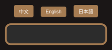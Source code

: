 <html lang="zh-Hant">
<head>
  <meta charset="UTF-8" />
  <meta name="viewport" content="width=device-width, initial-scale=1.0"/>
  <title>飯店QA</title>
  <style>
    html, body {
      margin: 0; padding: 0;
      background-color: #1a1616;
      font-family: 'Segoe UI', Tahoma, Geneva, Verdana, sans-serif;
      display: flex; flex-direction: column; align-items: center;
      height: 100vh;
    }
    .lang-switcher {
      margin: 20px;
    }
    .lang-switcher button {
      margin: 0 10px;
      padding: 8px 16px;
      font-size: 1rem;
      border: none;
      border-radius: 5px;
      cursor: pointer;
      background-color: #a67c52;
      color: white;
      transition: background-color 0.3s;
    }
    .lang-switcher button:hover {
      background-color: #8b653f;
    }
    .qa-container {
      background-color: #2c2c2c;
      border: 6px solid #a67c52;
      border-radius: 20px;
      padding: 30px 25px;
      width: 100%;
      max-width: none;
      box-sizing: border-box;
      overflow-y: auto;
      max-height: 85vh;
      -webkit-overflow-scrolling: touch;
    }
    .qa-item {
      margin-bottom: 20px;
    }
    .question {
      cursor: pointer;
      font-size: 1.5rem;
      color: #FFC107;
      margin-bottom: 8px;
      display: flex;
      justify-content: space-between;
      align-items: center;
      background-color: #444;
      padding: 12px 16px;
      border-radius: 10px;
      user-select: none;
      transition: background-color 0.3s;
    }
    .question:hover {
      background-color: #555;
    }
    .arrow {
      font-size: 1.2rem;
      color: #FFC107;
    }
    .answer {
      max-height: 0;
      overflow: hidden;
      transition: max-height 0.4s ease, padding 0.3s ease;
      font-size: 1.1rem;
      color: #fff;
      background-color: #3a3a3a;
      border-radius: 8px;
      padding: 0 16px;
      line-height: 1.6;
    }
    .answer.open {
      max-height: 800px;
      padding: 15px 16px;
    }
    a {
      color: #00d4ff;
      text-decoration: underline;
    }
    @media (max-width: 600px) {
      .question {
        font-size: 1.1rem;
        padding: 8px 12px;
      }
      .answer {
        font-size: 1rem;
      }
    }
  </style>
</head>
<body>
  <div class="lang-switcher">
    <button onclick="switchLang('zh')">中文</button>
    <button onclick="switchLang('en')">English</button>
    <button onclick="switchLang('ja')">日本語</button>
  </div>

  <div class="qa-container" id="qa"></div>

  <script>
    const qaData = {
      zh: [
        {
          q: "飯店周邊是否有夜市？",
          a: `▪ 每日：城隍廟夜市：<a href="https://www.google.com/maps?q=新竹市城隍廟夜市" target="_blank">地圖</a><br>
           ▪ 週二、週四：新竹後站夜市：<a href="https://www.google.com/maps?q=新竹後站夜市" target="_blank">地圖</a><br>
          ▪ 週三、週五：樹林頭夜市：<a href="https://www.google.com/maps?q=樹林頭夜市" target="_blank">地圖</a>`

        },
        {
          q: "有哪些古蹟與觀光景點？",
          a: `
▪ 新竹州圖書館：<a href="https://www.google.com/maps?q=新竹州圖書館" target="_blank">地圖</a><br>
▪ 東門迎曦門：<a href="https://www.google.com/maps?q=東門迎曦門" target="_blank">地圖</a><br>
▪ 辛志平校長故居：<a href="https://www.google.com/maps?q=辛志平校長故居" target="_blank">地圖</a><br>
▪ 新竹市影像博物館：<a href="https://www.google.com/maps?q=新竹市影像博物館" target="_blank">地圖</a><br>
▪ 新竹市美術館：<a href="https://www.google.com/maps?q=新竹市美術館" target="_blank">地圖</a><br>
▪ 東門市場：<a href="https://www.google.com/maps?q=東門市場" target="_blank">地圖</a><br>
▪ 新竹市政府：<a href="https://www.google.com/maps?q=新竹市政府" target="_blank">地圖</a><br>
▪ 新竹市消防博物館：<a href="https://www.google.com/maps?q=新竹市消防博物館" target="_blank">地圖</a><br>
▪ 新竹動物園：<a href="https://www.google.com/maps?q=新竹動物園" target="_blank">地圖</a><br>
▪ 新竹公園：<a href="https://www.google.com/maps?q=新竹公園" target="_blank">地圖</a>`
        },
        {
          q: "有哪些宮廟？",
          a: `
▪ 東寧宮：<a href="https://www.google.com/maps?q=東寧宮" target="_blank">地圖</a><br>
▪ 新竹都城隍廟：<a href="https://www.google.com/maps?q=新竹都城隍廟" target="_blank">地圖</a><br>
▪ 新竹竹蓮寺：<a href="https://www.google.com/maps?q=新竹竹蓮寺" target="_blank">地圖</a><br>
▪ 新竹長和宮：<a href="https://www.google.com/maps?q=新竹長和宮" target="_blank">地圖</a><br>
▪ 關帝廟：<a href="https://www.google.com/maps?q=關帝廟" target="_blank">地圖</a>`
        },
        {
          q: "附近有哪裡可以購物？",
          a: `
▪ 巨城購物中心：<a href="https://www.google.com/maps?q=巨城購物中心" target="_blank">地圖</a><br>
▪ 大魯閣湳雅廣場：<a href="https://www.google.com/maps?q=大魯閣湳雅廣場" target="_blank">地圖</a><br>
▪ 新竹大遠百：<a href="https://www.google.com/maps?q=新竹大遠百" target="_blank">地圖</a>`
        },
        {
          q: "Ubike在哪裡？",
          a: `
▪ 新竹市政府Ubike站：<a href="https://www.google.com/maps?q=YouBike 新竹市政府" target="_blank">地圖</a>`
        },
        {
          q: "早餐推薦？",
          a: `
▪ 義式屋古拉爵：<a href="https://www.google.com/maps?q=義式屋古拉爵 新竹迎曦店" target="_blank">地圖</a><br>
▪ 山東早點-眷村龎：<a href="https://www.google.com/maps?q=眷村龎"target="_blank">地圖</a><br>
▪ 星巴克-新竹州圖門市：<a href="https://www.google.com/maps?q=星巴克-新竹州圖門市" target="_blank">地圖</a>`
        },
        {
          q: "咖啡和下午茶推薦？",
          a: `
▪ 星巴克-新竹州圖門市：<a href="https://www.google.com/maps?q=星巴克-新竹州圖門市" target="_blank">地圖</a><br>
▪ 九幕咖啡：<a href="https://www.google.com/maps?q=九幕咖啡" target="_blank">地圖</a><br>
▪ 饅饅好食：<a href="https://www.google.com/maps?q=饅饅好食" target="_blank">地圖</a><br>
▪ 一百種味道(三民店)：<a href="https://www.google.com/maps?q=一百種味道(三民店)" target="_blank">地圖</a><br>
▪ 夏.咖啡：<a href="https://www.google.com/maps?q=夏.咖啡" target="_blank">地圖</a><br>
▪ Float Dept.微生咖啡：<a href="https://www.google.com/maps?q=Float Dept.微生咖啡" target="_blank">地圖</a>`
        },
        {
          q: "中式餐廳推薦？",
          a: `
▪ 菜園上海餐廳：<a href="https://www.google.com/maps?q=菜園上海餐廳" target="_blank">地圖</a><br>
▪ 享鴨烤鴨：<a href="https://www.google.com/maps?q=享鴨 烤鴨與中華料理 新竹北大店" target="_blank">地圖</a><br>
▪ 西市汕頭館：<a href="https://www.google.com/maps?q=西市汕頭館 北大店" target="_blank">地圖</a><br>
▪ 新橋弄堂：<a href="https://www.google.com/maps?q=新橋弄堂" target="_blank">地圖</a>`
        },
        {
          q: "西式餐廳推薦？",
          a: `
▪ 冪2 La Miette Kitchen：<a href="https://www.google.com/maps?q=冪2 La Miette Kitchen" target="_blank">地圖</a><br>
▪ TABLE JOE 喬桌子廚房：<a href="https://www.google.com/maps?q=TABLE JOE 喬桌子廚房" target="_blank">地圖</a><br>
▪ 史坦利美式牛排：<a href="https://www.google.com/maps?q=史坦利美式牛排" target="_blank">地圖</a><br>
▪ 金色三麥 新竹巨城店PARK15：<a href="https://www.google.com/maps?q=金色三麥 新竹巨城店PARK15" target="_blank">地圖</a>`
        },
        {
          q: "日式餐廳推薦？",
          a: `
▪ 柚子：<a href="https://www.google.com/maps?q=柚子 文化街" target="_blank">地圖</a><br>
▪ 皿富器食 minfood：<a href="https://www.google.com/maps?q=皿富器食 minfood" target="_blank">地圖</a><br>
▪ 新橋燒肉屋：<a href="https://www.google.com/maps?q=新橋燒肉屋 府後店" target="_blank">地圖</a><br>
▪ 私嚐串燒：<a href="https://www.google.com/maps?q=私嚐串燒 中正店"_blank">地圖</a><br>
▪ 大阪燒肉 燒魂Yakikon：<a href="https://www.google.com/maps?q=大阪燒肉 燒魂Yakikon 新竹市東區" target="_blank">地圖</a>`
        },
        {
          q: "素食餐廳推薦？",
          a: `
▪ 果庭蔬食廚房：<a href="https://www.google.com/maps?q=果庭蔬食廚房" target="_blank">地圖</a><br>
▪ 森活原素 V-Element 蔬食餐廳：<a href="https://www.google.com/maps?q=森活原素 V-Element 蔬食餐廳" target="_blank">地圖</a><br>
▪ 籽田野菜屋：<a href="https://www.google.com/maps?q=籽田野菜屋" target="_blank">地圖</a><br>
▪ 井家：<a href="https://www.google.com/maps?q=井家" target="_blank">地圖</a><br>
▪ 井町日式蔬食料理(大同店)：<a href="https://www.google.com/maps?q=井町日式蔬食料理(大同店)" target="_blank">地圖</a><br>
▪ 八二親食-三民店：<a href="https://www.google.com/maps?q=八二親食-三民店" target="_blank">地圖</a>`
        },
        {
          q: "印度及異國料理推薦？",
          a: `
▪ 點22港式點心：<a href="https://www.google.com/maps?q=點22港式點心-新竹東門店" target="_blank">地圖</a><br>
▪ 132官舍餐酒館Bistro：<a href="https://www.google.com/maps?q=132官舍/新竹州警務部部長官舍(餐酒館Bistro)" target="_blank">地圖</a><br>
▪ 艷麗Pondok Sunny(星馬料理)：<a href="https://www.google.com/maps?q=艷麗Pondok Sunny" target="_blank">地圖</a><br>
▪ El Mundo墨多：<a href="https://www.google.com/maps?q=El Mundo墨多" target="_blank">地圖</a><br>
▪ 蘇丹土耳其廚房：<a href="https://www.google.com/maps?q=蘇丹土耳其廚房" target="_blank">地圖</a><br>
▪ 達達印度料理：<a href="https://www.google.com/maps?q=達達印度料理(新竹店)(原 印度小鎮)Burans Indian Kitchen in Hsinchu (Indian Town)" target="_blank">地圖</a><br>
▪ MAS India Restaurant 媽媽印度料理：<a href="https://www.google.com/maps?q=MAS India Restaurant 媽媽印度料理" target="_blank">地圖</a>`
        },
        {
          q: "牛肉麵推薦？",
          a: `
▪ 段純貞牛肉麵：<a href="https://www.google.com/maps?q=段純貞牛肉麵新竹市北區武陵路" target="_blank">地圖</a><br>
▪ 熊川牛肉麵：<a href="https://www.google.com/maps?q=熊川牛肉麵" target="_blank">地圖</a><br>
▪ 璽子牛肉麵（博愛店）：<a href="https://www.google.com/maps?q=璽子牛肉麵（博愛店)" target="_blank">地圖</a><br>
▪ 貳壹村精緻麵點：<a href="https://www.google.com/maps?q=貳壹村精緻麵點" target="_blank">地圖</a>`
        },
        {
          q: "推薦小吃？",
          a: `
▪ 喜劇收場(漢堡)：<a href="https://www.google.com/maps?q=喜劇收場(漢堡)"_blank">地圖</a><br>
▪ 戲棚下Under Six Pound炸雞：<a href="https://www.google.com/maps?q=戲棚下Under Six Pound炸雞" target="_blank">地圖</a><br>
▪ 覓雪Mixshare手作雪花冰：<a href="https://www.google.com/maps?q=覓雪Mixshare手作雪花冰" target="_blank">地圖</a>`
        },
        {
          q: "伴手禮推薦？",
          a: `
▪ 福源花生醬：<a href="https://www.google.com/maps?q=福源花生醬 新竹市東區東大路一段" target="_blank">地圖</a><br>
▪ 新復珍商行(竹塹餅)：<a href="https://www.google.com/maps?q=新復珍商行" target="_blank">地圖</a><br>
▪ 淵明餅舖(水蒸蛋糕)：<a href="https://www.google.com/maps?q=淵明餅舖" target="_blank">地圖</a><br>
▪ 進益貢丸：<a href="https://www.google.com/maps?q=進益貢丸新竹市北區北門街"_blank">地圖</a><br>
▪ 海瑞貢丸：<a href="https://www.google.com/maps?q=海瑞貢丸新竹西門總店"_blank">地圖</a>`
        }
      ],
      en: [
        {
          q: "Are there any night markets near the hotel?",
          a:  `▪ Daily – Chenghuang Temple Night Market – <a href="https://www.google.com/maps?q=新竹市城隍廟夜市" target="_blank">Map</a><br>
           ▪ Tue & Thu – Hsinchu Back Station Night Market: <a href="https://www.google.com/maps?q=新竹後站夜市"  target="_blank">Map</a><br>
          ▪ Wed & Fri – Shulintou Night Market: <a href="https://www.google.com/maps?q=樹林頭夜市" target="_blank">Map</a>`

        },
        {
          q: "What historic sites and attractions are nearby?",
          a: `
▪ Hsinchu State Library: <a href="https://www.google.com/maps?q=新竹州圖書館" target="_blank">Map</a><br>
▪ East Gate Yingxi Gate: <a href="https://www.google.com/maps?q=東門迎曦門" target="_blank">Map</a><br>
▪ Principal Xin Zhiping's Former Residence: <a href="https://www.google.com/maps?q=辛志平校長故居"  target="_blank">Map</a><br>
▪ Hsinchu Image Museum: <a href="https://www.google.com/maps?q=新竹市影像博物館" target="_blank">Map</a><br>
▪ Hsinchu Art Museum: <a href="https://www.google.com/maps?q=新竹市美術館" target="_blank">Map</a><br>
▪ East Gate Market: <a href="https://www.google.com/maps?q=東門市場" target="_blank">Map</a><br>
▪ Hsinchu City Hall: <a href="https://www.google.com/maps?q=新竹市政府" target="_blank">Map</a><br>
▪ Hsinchu Fire Museum: <a href="https://www.google.com/maps?q=新竹市消防博物館" target="_blank">Map</a><br>
▪ Hsinchu Zoo: <a href="https://www.google.com/maps?q=新竹動物園" target="_blank">Map</a><br>
▪ Hsinchu Park: <a href="https://www.google.com/maps?q=新竹公園" target="_blank">Map</a>`
        },
        {
          q: "What temples are nearby?",
          a: `
▪ Dongning Temple: <a href="https://www.google.com/maps?q=東寧宮" target="_blank">Map</a><br>
▪ Hsinchu City God Temple: <a href="https://www.google.com/maps?q=新竹都城隍廟" target="_blank">Map</a><br>
▪ Hsinchu Zhulin Temple：<a href="https://www.google.com/maps?q=新竹竹蓮寺" target="_blank">地圖</a><br>
▪ Changhe Temple: <a href="https://www.google.com/maps?q=新竹長和宮" target="_blank">Map</a><br>
▪ Guandi Temple: <a href="https://www.google.com/maps?q=關帝廟" target="_blank">Map</a>`
        },
        {
          q: "Where can I shop nearby?",
          a: `
▪ Big City Shopping Center: <a href="https://www.google.com/maps?q=巨城購物中心" target="_blank">Map</a><br>
▪ Taroko Nanya Plaza：<a href="https://www.google.com/maps?q=大魯閣湳雅廣場" target="_blank">地圖</a><br>
▪ Far Eastern Department Store Hsinchu: <a href="https://www.google.com/maps?q=新竹大遠百" target="_blank">Map</a>`
        },
        {
          q: "Where is the Ubike station?",
          a: `
▪ Hsinchu City Hall Ubike Station: <a href="https://www.google.com/maps?q=YouBike 新竹市政府" target="_blank">Map</a>`
        },
        {
          q: "Where can I have breakfast?",
          a: `
▪ Garlic & Jazz Breakfast: <a href="https://www.google.com/maps?q=義式屋古拉爵 新竹迎曦店" target="_blank">Map</a><br>
▪ Shandong Breakfast: <a href="https://www.google.com/maps?q=眷村龎" target="_blank">Map</a><br>
▪ Starbucks - Hsinchu State Library Store: <a href="https://www.google.com/maps?q=星巴克-新竹州圖門市" target="_blank">Map</a>`
        },
        {
          q: "Coffee and afternoon tea recommendations?",
          a: `
▪ Starbucks - Hsinchu State Library Store: <a href="https://www.google.com/maps?q=星巴克-新竹州圖門市" target="_blank">Map</a><br>
▪ Jiumu Coffee: <a href="https://www.google.com/maps?q=九幕咖啡" target="_blank">Map</a><br>
▪ Manman Delicious: <a href="https://www.google.com/maps?q=饅饅好食" target="_blank">Map</a><br>
▪ Hundred Flavors (Sanmin Store): <a href="https://www.google.com/maps?q=一百種味道(三民店)" target="_blank">Map</a><br>
▪ Summer Coffee: <a href="https://www.google.com/maps?q=夏.咖啡" target="_blank">Map</a><br>
▪ Float Dept. Micro Roastery: <a href="https://www.google.com/maps?q=Float Dept.微生咖啡" target="_blank">Map</a>`
        },
        {
          q: "Chinese restaurant recommendations?",
          a: `
▪ Vegetable Garden Shanghai Restaurant: <a href="https://www.google.com/maps?q=菜園上海餐廳" target="_blank">Map</a><br>
▪ Enjoy Duck Roasted Duck: <a href="https://www.google.com/maps?q=享鴨 烤鴨與中華料理 新竹北大店" target="_blank">Map</a><br>
▪ Xishi Shantou Restaurant: <a href="https://www.google.com/maps?q=西市汕頭館 北大店" target="_blank">Map</a><br>
▪ New Bridge Alley: <a href="https://www.google.com/maps?q=新橋弄堂"target="_blank">Map</a>`
        },
        {
          q: "Western restaurant recommendations?",
          a: `
▪ La Miette Kitchen: <a href="https://www.google.com/maps?q=冪2 La Miette Kitchen" target="_blank">Map</a><br>
▪ TABLE JOE Kitchen: <a href="https://www.google.com/maps?q=TABLE JOE 喬桌子廚房" target="_blank">Map</a><br>
▪ Stanley American Steakhouse: <a href="https://maps.example.com/western3" target="_blank">Map</a><br>
▪ Jinse Sanmai Park15, Hsinchu Big City: <a href="https://www.google.com/maps?q=金色三麥 新竹巨城店PARK15" target="_blank">Map</a>`
        },
        {
          q: "Japanese restaurant recommendations?",
          a: `
▪ Yuzu: <a href="https://www.google.com/maps?q=柚子 文化街" target="_blank">Map</a><br>
▪ Minfood: <a href="https://www.google.com/maps?q=皿富器食 minfood" target="_blank">Map</a><br>
▪ Shinbashi Yakiniku: <a href="https://www.google.com/maps?q=新橋燒肉屋 府後店" target="_blank">Map</a><br>
▪ Private Taste Skewers: <a href="https://www.google.com/maps?q=私嚐串燒 中正店" target="_blank">Map</a><br>
▪ Osaka Yakiniku Yakikon: <a href="https://www.google.com/maps?q=大阪燒肉 燒魂Yakikon 新竹市東區" target="_blank">Map</a>`
        },
        {
          q: "Vegetarian restaurant recommendations?",
          a: `
▪ Guoting Vegetarian Kitchen：<a href="https://www.google.com/maps?q=果庭蔬食廚房" target="_blank">Map</a><br>
▪ V-Element Vegetarian Kitchen：<a href="https://www.google.com/maps?q=森活原素 V-Element 蔬食餐廳" target="_blank">Map</a><br>
▪ Zitian Vegetable House: <a href="https://www.google.com/maps?q=籽田野菜屋" target="_blank">Map</a><br>
▪ Jingjia: <a href="https://maps.example.com/vegan3" target="_blank">Map</a><br>
▪ Jingmachi Japanese Vegetarian: <a href="https://www.google.com/maps?q=井家" target="_blank">Map</a><br>
▪ 82 Qin Shi: <a href="https://www.google.com/maps?q=八二親食-三民店" target="_blank">Map</a>`
        },
        {
          q: "Indian and international cuisine recommendations?",
          a: `
▪ Dim 22 Hong Kong Dim Sum：<a href="https://www.google.com/maps?q=點22港式點心-新竹東門店" target="_blank">Map</a><br>
▪ 132 Officer’s Residence Bistro：<a href="https://www.google.com/maps?q=132官舍/新竹州警務部部長官舍(餐酒館Bistro)" target="_blank">Map</a><br>
▪ Yanli Pondok Sunny Singaporean and Malaysian Cuisine：<a href="https://www.google.com/maps?q=艷麗Pondok Sunny" target="_blank">Map</a><br>
▪ El Mundo Mexican Cuisine：<a href="https://www.google.com/maps?q=El Mundo墨多" target="_blank">Map</a><br>
▪ Sultan Turkish Kitchen: <a href="https://maps.example.com/foreign2" target="_blank">Map</a><br>
▪ Dada Indian Cuisine: <a href="https://maps.example.com/foreign3" target="_blank">Map</a><br>
▪ MAS India Restaurant: <a href="https://www.google.com/maps?q=MAS India Restaurant 媽媽印度料理" target="_blank">Map</a>`
        },
        {
          q: "Beef noodle recommendations?",
          a: `
▪ Duan Chun Zhen Beef Noodles: <a href="https://www.google.com/maps?q=段純貞牛肉麵新竹市北區武陵路" target="_blank">Map</a><br>
▪ Xiongchuan Beef Noodles: <a href="https://www.google.com/maps?q=熊川牛肉麵" target="_blank">Map</a><br>
▪ Xi Zi Beef Noodles: <a href="https://www.google.com/maps?q=璽子牛肉麵（博愛店)" target="_blank">Map</a><br>
▪ Er Yi Cun Exquisite Noodles: <a href="https://www.google.com/maps?q=貳壹村精緻麵點" target="_blank">Map</a>`
        },
        {
          q: "Snack recommendations?",
          a: `
▪ Comedy Ending (Burger): <a href="https://www.google.com/maps?q=喜劇收場(漢堡)" target="_blank">Map</a><br>
▪ Under Six Pound Fried Chicken: <a href="https://www.google.com/maps?q=戲棚下Under Six Pound炸雞" target="_blank">Map</a><br>
▪ Mixshare Handmade Shaved Ice: <a href="https://www.google.com/maps?q=覓雪Mixshare手作雪花冰" target="_blank">Map</a>`
        },
        {
          q: "Souvenir recommendations?",
          a: `
▪ Fuyuan Peanut Butter: <a href="https://www.google.com/maps?q=福源花生醬 新竹市東區東大路一段" target="_blank">Map</a><br>
▪ Xin Fuzhen-Zhujian Cake: <a href="https://www.google.com/maps?q=新復珍商行" target="_blank">Map</a><br>
▪ Yuanming Bakery-Steamed Sponge Cake: <a href="https://www.google.com/maps?q=淵明餅舖" target="_blank">Map</a><br>
▪ Jinyi Meatballs: <a href="https://www.google.com/maps?q=進益貢丸新竹市北區北門街"_blank">Map</a><br>
▪ Hairui Meatballs: <a href="https://www.google.com/maps?q=海瑞貢丸新竹西門總店" target="_blank">Map</a>`
        }
      ],
      ja: [
        {
          q: "ホテルの周辺に夜市はありますか？",
          a: `▪ 毎日・城隍廟夜市（チョンホアンミャオ夜市）– <a href="https://www.google.com/maps?q=新竹市城隍廟夜市"  target="_blank">地図</a><br>
          ▪ 火・木：新竹後駅夜市 – <a href="https://www.google.com/maps?q=新竹後站夜市"  target="_blank">地図</a><br>
          ▪ 水・金：樹林頭夜市 – <a href="https://www.google.com/maps?q=樹林頭夜市"  target="_blank">地図</a>`

        },
        {
          q: "歴史的建造物と観光スポットは？",
          a: `
▪ 新竹州図書館：<a href="https://www.google.com/maps?q=新竹州圖書館" target="_blank">地図</a><br>
▪ 東門迎曦門：<a href="https://www.google.com/maps?q=東門迎曦門" target="_blank">地図</a><br>
▪ 辛志平校長旧宅：<a href="https://www.google.com/maps?q=辛志平校長故居"  target="_blank">地図</a><br>
▪ 新竹市映像博物館：<a href="https://www.google.com/maps?q=新竹市影像博物館" target="_blank">地図</a><br>
▪ 新竹市美術館：<a href="https://www.google.com/maps?q=新竹市美術館" target="_blank">地図</a><br>
▪ 東門市場：<a href="https://www.google.com/maps?q=東門市場" target="_blank">地図</a><br>
▪ 新竹市政府：<a href="https://www.google.com/maps?q=新竹市政府" target="_blank">地図</a><br>
▪ 新竹市消防博物館：<a href="https://www.google.com/maps?q=新竹市消防博物館" target="_blank">地図</a><br>
▪ 新竹動物園：<a href="https://www.google.com/maps?q=新竹動物園" target="_blank">地図</a><br>
▪ 新竹公園：<a href="https://www.google.com/maps?q=新竹公園"_blank">地図</a>`
        },
        {
          q: "近くの宮廟は？",
          a: `
▪ 東寧宮：<a href="https://www.google.com/maps?q=東寧宮" target="_blank">地図</a><br>
▪ 新竹都城隍廟：<a href="https://www.google.com/maps?q=新竹都城隍廟" target="_blank">地図</a><br>
▪ 新竹竹蓮寺：<a href="https://www.google.com/maps?q=新竹竹蓮寺" target="_blank">地圖</a><br>
▪ 新竹長和宮：<a href="https://www.google.com/maps?q=新竹長和宮" target="_blank">地図</a><br>
▪ 関帝廟：<a href="https://www.google.com/maps?q=關帝廟" target="_blank">地図</a>`
        },
        {
          q: "ショッピングはどこでできますか？",
          a: `
▪ 巨城ショッピングセンター：<a href="https://maps.example.com/bigcity" target="_blank">地図</a><br>
▪ タロコ南雅プラザ：<a href="https://www.google.com/maps?q=大魯閣湳雅廣場" target="_blank">地圖</a><br>
▪ 新竹大遠百：<a href="https://www.google.com/maps?q=新竹大遠百" target="_blank">地図</a>`
        },
        {
          q: "Ubikeの場所は？",
          a: `
▪ 新竹市政府Ubikeステーション：<a href="https://www.google.com/maps?q=YouBike 新竹市政府" target="_blank">地図</a>`
        },
        {
          q: "朝食のおすすめは？",
          a: `
▪ ガーリック＆ジャズ朝食：<a href="https://www.google.com/maps?q=義式屋古拉爵 新竹迎曦店" target="_blank">地図</a><br>
▪ 山東の朝食-眷村龎：<a href="https://www.google.com/maps?q=眷村龎" target="_blank">地図</a><br>
▪ スターバックス - 新竹州図書館店：<a href="https://maps.example.com/starbucks" target="_blank">地図</a>`
        },
        {
          q: "コーヒーとアフタヌーンティーのおすすめは？",
          a: `
▪ スターバックス - 新竹州図書館店：<a href="https://maps.example.com/starbucks" target="_blank">地図</a><br>
▪ 九幕コーヒー：<a href="https://www.google.com/maps?q=九幕咖啡" target="_blank">地図</a><br>
▪ 饅饅好食：<a href="https://www.google.com/maps?q=饅饅好食" target="_blank">地図</a><br>
▪ 百の味（三民店）：<a href="https://www.google.com/maps?q=一百種味道(三民店)" target="_blank">地図</a><br>
▪ 夏コーヒー：<a href="https://www.google.com/maps?q=夏.咖啡" target="_blank">地図</a><br>
▪ Float Dept.微生コーヒー：<a href="https://www.google.com/maps?q=Float Dept.微生咖啡" target="_blank">地図</a>`
        },
        {
          q: "中華料理店のおすすめは？",
          a: `
▪ 菜園上海料理店：<a href="https://www.google.com/maps?q=菜園上海餐廳" target="_blank">地図</a><br>
▪ 享鴨ローストダック：<a href="https://www.google.com/maps?q=享鴨 烤鴨與中華料理 新竹北大店" target="_blank">地図</a><br>
▪ 西市汕頭館：<a href="https://www.google.com/maps?q=西市汕頭館 北大店" target="_blank">地図</a><br>
▪ 新橋弄堂：<a href="https://www.google.com/maps?q=新橋弄堂" target="_blank">地図</a>`
        },
        {
          q: "西洋料理店のおすすめは？",
          a: `
▪ 冪2 La Miette キッチン：<a href="https://maps.example.com/western1" target="_blank">地図</a><br>
▪ TABLE JOE キッチン：<a href="https://www.google.com/maps?q=TABLE JOE 喬桌子廚房" target="_blank">地図</a><br>
▪ スタンリーアメリカンステーキハウス：<a href="https://maps.example.com/western3" target="_blank">地図</a><br>
▪ 金色三麥 新竹巨城店 PARK15：<a href="https://www.google.com/maps?q=金色三麥 新竹巨城店PARK15" target="_blank">地図</a>`
        },
        {
          q: "和食レストランのおすすめは？",
          a: `
▪ 柚子：<a href="https://www.google.com/maps?q=柚子 文化街" target="_blank">地図</a><br>
▪ 皿富器食 minfood：<a href="https://maps.example.com/japanese2" target="_blank">地図</a><br>
▪ 新橋焼肉屋：<a href="https://www.google.com/maps?q=新橋燒肉屋 府後店" target="_blank">地図</a><br>
▪ 私嚐串焼：<a href="https://www.google.com/maps?q=私嚐串燒 中正店" target="_blank">地図</a><br>
▪ 大阪焼肉 燒魂Yakikon：<a href="https://www.google.com/maps?q=大阪燒肉 燒魂Yakikon 新竹市東區"" target="_blank">地図</a>`
        },
        {
          q: "ベジタリアンレストランのおすすめは？",
          a: `
▪ 果庭ベジタリアンキッチン：<a href="https://www.google.com/maps?q=果庭蔬食廚房" target="_blank">地図</a><br>
▪  V-Element ベジタリアンレストラン：<a href="https://www.google.com/maps?q=森活原素 V-Element 蔬食餐廳" target="_blank">地図</a><br>
▪ 籽田野菜屋：<a href="https://www.google.com/maps?q=籽田野菜屋" target="_blank">地図</a><br>
▪ 井家：<a href="https://www.google.com/maps?q=井家" target="_blank">地図</a><br>
▪ 井町日式蔬食料理（大同店）：<a href="https://maps.example.com/vegan4" target="_blank">地図</a><br>
▪ 八二親食：<a href="https://www.google.com/maps?q=八二親食-三民店" target="_blank">地図</a>`
        },
        {
          q: "インド料理・エスニック料理のおすすめは？",
          a: `
▪ 点22 香港飲茶：<a href="https://www.google.com/maps?q=點22港式點心-新竹東門店" target="_blank">地図</a><br>
▪ 132官舎ビストロ：<a href="https://www.google.com/maps?q=132官舍/新竹州警務部部長官舍(餐酒館Bistro)" target="_blank">地図</a><br>
▪ 艷麗ポンドック・サニー(シンガポール・マレーシア料理)：<a href="https://www.google.com/maps?q=艷麗Pondok Sunny" target="_blank">地図</a><br>
▪ エル・ムンド墨多(El Mundo)メキシコ料理：<a href="https://www.google.com/maps?q=El Mundo墨多" target="_blank">地図</a><br>
▪ スルタン・トルコ料理店：<a href="https://maps.example.com/foreign2" target="_blank">地図</a><br>
▪ ダダ・インド料理：<a href="https://maps.example.com/foreign3" target="_blank">地図</a><br>
▪ MASインドレストラン：<a href="https://maps.example.com/foreign4" target="_blank">地図</a>`
        },
        {
          q: "牛肉麺のおすすめは？",
          a: `
▪ 段純貞牛肉麺：<a href="https://www.google.com/maps?q=段純貞牛肉麵新竹市北區武陵路" target="_blank">地図</a><br>
▪ 熊川牛肉麺：<a href="https://www.google.com/maps?q=熊川牛肉麵" target="_blank">地図</a><br>
▪ 璽子牛肉麺：<a href="https://maps.example.com/beefnoodle3" target="_blank">地図</a><br>
▪ 貳壹村精緻麺点：<a href="https://www.google.com/maps?q=貳壹村精緻麵點" target="_blank">地図</a>`
        },
        {
          q: "おすすめの軽食は？",
          a: `
▪ 喜劇終了（バーガー）：<a href="https://maps.example.com/snack1" target="_blank">地図</a><br>
▪ 劇場下アンダーシックスパウンド唐揚げ：<a href="https://www.google.com/maps?q=戲棚下Under Six Pound炸雞" target="_blank">地図</a><br>
▪ ミックスシェア手作りかき氷：<a href="https://www.google.com/maps?q=覓雪Mixshare手作雪花冰"_blank">地図</a>`
        },
        {
          q: "お土産のおすすめは？",
          a: `
▪ 福源ピーナッツバター：<a href="https://www.google.com/maps?q=福源花生醬 新竹市東區東大路一段" target="_blank">地図</a><br>
▪ 新復珍商行-竹塹餅：<a href="https://www.google.com/maps?q=新復珍商行"_blank">地図</a><br>
▪ 淵明餅舗-蒸しカステラ：<a href="https://www.google.com/maps?q=淵明餅舖""_blank">地図</a><br>
▪ 進益貢丸：<a href="https://www.google.com/maps?q=進益貢丸新竹市北區北門街"_blank">地図</a><br>
▪ 海瑞貢丸：<a href="https://www.google.com/maps?q=海瑞貢丸新竹西門總店"_blank">地図</a>`
        }
      ]
    };

    const container = document.getElementById('qa');

    function renderQA(lang) {
      container.innerHTML = '';
      qaData[lang].forEach((item, index) => {
        const qaItem = document.createElement('div');
        qaItem.className = 'qa-item';

        const question = document.createElement('div');
        question.className = 'question';
        question.innerHTML = `・${item.q} <span class="arrow">${index === 0 ? '▲' : '▼'}</span>`;
        question.onclick = () => toggleAnswer(index);

        const answer = document.createElement('div');
        answer.className = 'answer';
        answer.innerHTML = item.a;

        if(index === 0) answer.classList.add('open');

        qaItem.appendChild(question);
        qaItem.appendChild(answer);
        container.appendChild(qaItem);
      });
    }

    function toggleAnswer(index) {
      const answers = document.querySelectorAll('.answer');
      const arrows = document.querySelectorAll('.arrow');

      answers.forEach((answer, i) => {
        const isCurrent = i === index;
        if(isCurrent) {
          if(answer.classList.contains('open')) {
            answer.classList.remove('open');
            arrows[i].textContent = '▼';
          } else {
            answer.classList.add('open');
            arrows[i].textContent = '▲';
          }
        } else {
          answer.classList.remove('open');
          arrows[i].textContent = '▼';
        }
      });
    }

    function switchLang(lang) {
      renderQA(lang);
    }

    // 預設載入中文
    renderQA('zh');
  </script>
</body>
</html>
</body>
</html>
